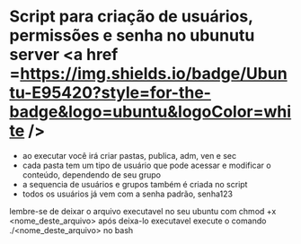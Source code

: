 # Script para criação de usuários, permissões e senha no ubunutu server <a href =https://img.shields.io/badge/Ubuntu-E95420?style=for-the-badge&logo=ubuntu&logoColor=white />

- ao executar você irá criar pastas, publica, adm, ven e sec 
- cada pasta tem um tipo de usuário que pode acessar e modificar o conteúdo, dependendo de seu grupo 
- a sequencia de usuários e grupos também é criada no script 
- todos os usuários já vem com a senha padrão, senha123



lembre-se de deixar o arquivo executavel no seu ubuntu com chmod +x <nome_deste_arquivo>
após deixa-lo executavel execute o comando ./<nome_deste_arquivo> no bash 


